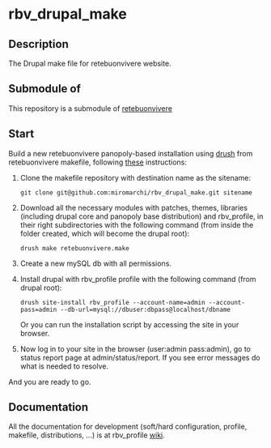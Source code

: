 rbv_drupal_make
===============

Description
-----------
The Drupal make file for retebuonvivere website.

Submodule of
------------
This repository is a submodule of [retebuonvivere][0]

Start
-----
Build a new retebuonvivere panopoly-based installation using [drush][3] from retebuonvivere makefile, following [these][2] instructions: 

1. Clone the makefile repository with destination name as the sitename:
   
   ```Shell
   git clone git@github.com:miromarchi/rbv_drupal_make.git sitename
   ```

2. Download all the necessary modules with patches, themes, libraries (including drupal core and panopoly base distribution) and rbv_profile, in their right subdirectories with the following command (from inside the folder created, which will become the drupal root):

   `drush make retebuonvivere.make`

3. Create a new mySQL db with all permissions.

4. Install drupal with rbv_profile profile with the following command (from drupal root):

   ```Shell
   drush site-install rbv_profile --account-name=admin --account-pass=admin --db-url=mysql://dbuser:dbpass@localhost/dbname
   ```

   Or you can run the installation script by accessing the site in your browser.

5. Now log in to your site in the browser (user:admin pass:admin), go to status report page at admin/status/report. If you see error messages do what is needed to resolve.

And you are ready to go.

Documentation
-------------
All the documentation for development (soft/hard configuration, profile, makefile, distributions, ...) is at rbv_profile [wiki][1].

[0]: https://github.com/fonzy85vr/retebuonvivere
[1]: https://github.com/miromarchi/rbv_profile/wiki
[2]: https://drupal.org/project/drush_make
[3]: https://drupal.org/project/drush
[4]: https://github.com/miromarchi/rbv_profile
[5]: https://drupal.org/node/2128291
